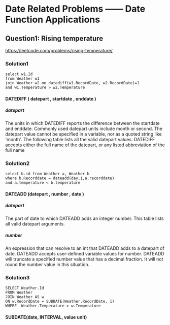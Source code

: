 # Date Related Problems —— Date Function Applications
## Question1: Rising temperature
https://leetcode.com/problems/rising-temperature/
### Solution1
```
select w1.Id
from Weather w1
join Weather w2 on datediff(w1.RecordDate, w2.RecordDate)=1
and w1.Temperature > w2.Temperature
```
#### DATEDIFF ( datepart , startdate , enddate ) 
##### datepart
The units in which DATEDIFF reports the difference between the startdate and enddate. Commonly used datepart units include month or second.
The datepart value cannot be specified in a variable, nor as a quoted string like 'month'.
The following table lists all the valid datepart values. DATEDIFF accepts either the full name of the datepart, or any listed abbreviation of the full name
### Solution2
```
select b.id from Weather a, Weather b
where b.Recorddate = dateadd(day,1,a.recorddate)
and a.temperature < b.temperature
```
#### DATEADD (datepart , number , date ) 
##### datepart
The part of date to which DATEADD adds an integer number. This table lists all valid datepart arguments.
##### number
An expression that can resolve to an int that DATEADD adds to a datepart of date. DATEADD accepts user-defined variable values for number. DATEADD will truncate a specified number value that has a decimal fraction. It will not round the number value in this situation.
### Solution3
```
SELECT Weather.Id 
FROM Weather 
JOIN Weather AS w 
ON w.RecordDate = SUBDATE(Weather.RecordDate, 1) 
WHERE  Weather.Temperature > w.Temperature 
```
#### SUBDATE(date, INTERVAL, value unit)









